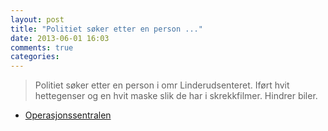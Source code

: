 ```yaml
---
layout: post
title: "Politiet søker etter en person ..."
date: 2013-06-01 16:03
comments: true
categories: 
---
```


> Politiet søker etter en person i omr Linderudsenteret. Iført hvit hettegenser og en hvit maske slik de har i skrekkfilmer. Hindrer biler.
- [Operasjonssentralen](https://twitter.com/oslopolitiops/status/340966824298545152)
